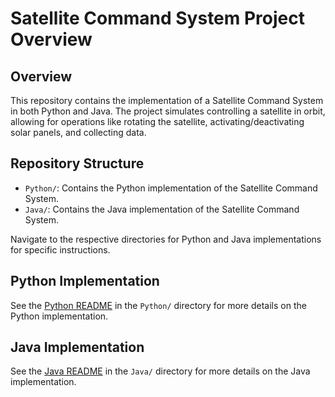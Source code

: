 # Satellite Command System Project Overview

## Overview

This repository contains the implementation of a Satellite Command System in both Python and Java. The project simulates controlling a satellite in orbit, allowing for operations like rotating the satellite, activating/deactivating solar panels, and collecting data.

## Repository Structure

- `Python/`: Contains the Python implementation of the Satellite Command System.
- `Java/`: Contains the Java implementation of the Satellite Command System.

Navigate to the respective directories for Python and Java implementations for specific instructions.

## Python Implementation

See the [Python README](Python/README.md) in the `Python/` directory for more details on the Python implementation.

## Java Implementation

See the [Java README](Java/README.md) in the `Java/` directory for more details on the Java implementation.
